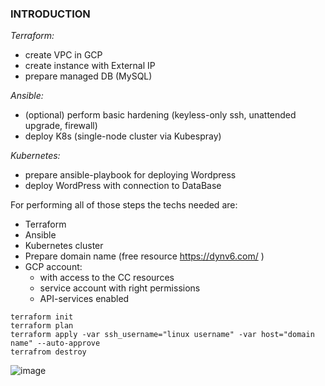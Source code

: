 ### INTRODUCTION

_Terraform:_
- create VPC in GCP	
- create instance with External IP		
- prepare managed DB (MySQL)		
			
_Ansible:_
- (optional) perform basic hardening (keyless-only ssh, unattended upgrade, firewall)			
- deploy K8s (single-node cluster via Kubespray)		
			
_Kubernetes:_
- prepare ansible-playbook for deploying Wordpress		
- deploy WordPress with connection to DataBase

For performing all of those steps the techs needed are:
- Terraform
- Ansible
- Kubernetes cluster
- Prepare domain name (free resource https://dynv6.com/ )
- GCP account:
  - with access to the CC resources
  - service account with right permissions
  - API-services enabled

```
terraform init 
terraform plan
terraform apply -var ssh_username="linux username" -var host="domain name" --auto-approve
terrafrom destroy
```
![image](https://user-images.githubusercontent.com/42977616/221235971-f77a8bb0-b703-4d25-9fa7-6b8d710d6907.png)
